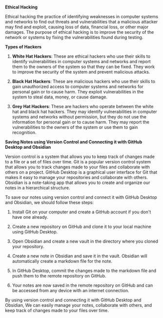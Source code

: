 **Ethical Hacking**

Ethical hacking the practice of identifying weaknesses in computer systems and networks to find out threats and vulnerabilities that a malicious attacker may find and exploit, causing loss of data, financial loss, or other major damages. 
The purpose of ethical hacking is to improve the security of the network or systems by fixing the vulnerabilities found during testing.

**Types of Hackers**

1. **White Hat Hackers**: These are ethical hackers who use their skills to identify vulnerabilities in computer systems and networks and report them to the owners of the system so that they can be fixed. They work to improve the security of the system and prevent malicious attacks.

2. **Black Hat Hackers**: These are malicious hackers who use their skills to gain unauthorized access to computer systems and networks for personal gain or to cause harm. They exploit vulnerabilities in the system to steal data, money, or cause damage.

3. **Grey Hat Hackers**: These are hackers who operate between the white hat and black hat hackers. They may identify vulnerabilities in computer systems and networks without permission, but they do not use the information for personal gain or to cause harm. They may report the vulnerabilities to the owners of the system or use them to gain recognition.

**Saving Notes using Version Control and Connecting it with GitHub Desktop and Obsidian**

Version control is a system that allows you to keep track of changes made to a file or a set of files over time. Git is a popular version control system that allows you to track changes made to your files and collaborate with others on a project. GitHub Desktop is a graphical user interface for Git that makes it easy to manage your repositories and collaborate with others. Obsidian is a note-taking app that allows you to create and organize our notes in a hierarchical structure.

To save our notes using version control and connect it with GitHub Desktop and Obsidian, we should follow these steps:

1. Install Git on your computer and create a GitHub account if you don't have one already.

2. Create a new repository on GitHub and clone it to your local machine using GitHub Desktop.

3. Open Obsidian and create a new vault in the directory where you cloned your repository.

4. Create a new note in Obsidian and save it in the vault. Obsidian will automatically create a markdown file for the note.

5. In GitHub Desktop, commit the changes made to the markdown file and push them to the remote repository on GitHub.

6. Your notes are now saved in the remote repository on GitHub and can be accessed from any device with an internet connection.

By using version control and connecting it with GitHub Desktop and Obsidian, We can easily manage your notes, collaborate with others, and keep track of changes made to your files over time.

